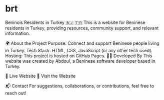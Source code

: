 # brt
Beninois Residents in Turkey 🇧🇯 🇹🇷
This is a website for Beninese residents in Turkey, providing resources, community support, and relevant information.

🌍 About the Project
Purpose: Connect and support Beninese people living in Turkey.
Tech Stack: HTML, CSS, JavaScript (or any other tech used).
Hosting: This project is hosted on GitHub Pages.
👨‍💻 Developed By
This website was created by Abdoul, a Beninese software developer based in Turkey.

🚀 Live Website
🔗 Visit the Website

📬 Contact
For suggestions, collaborations, or contributions, feel free to reach out!